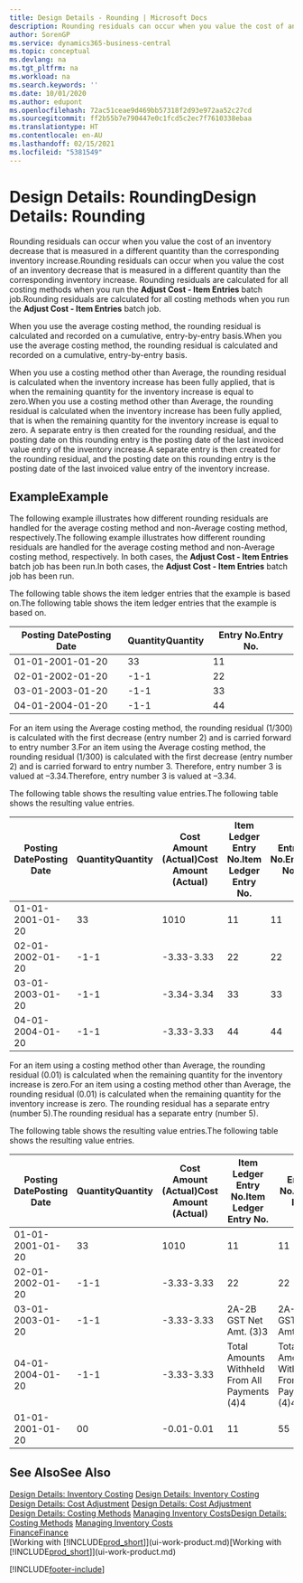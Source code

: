 ```yaml
---
title: Design Details - Rounding | Microsoft Docs
description: Rounding residuals can occur when you value the cost of an inventory decrease that is measured in a different quantity than the corresponding inventory increase. Rounding residuals are calculated for all costing methods when you run the **Adjust Cost - Item Entries** batch job.
author: SorenGP
ms.service: dynamics365-business-central
ms.topic: conceptual
ms.devlang: na
ms.tgt_pltfrm: na
ms.workload: na
ms.search.keywords: ''
ms.date: 10/01/2020
ms.author: edupont
ms.openlocfilehash: 72ac51ceae9d469bb57318f2d93e972aa52c27cd
ms.sourcegitcommit: ff2b55b7e790447e0c1fcd5c2ec7f7610338ebaa
ms.translationtype: HT
ms.contentlocale: en-AU
ms.lasthandoff: 02/15/2021
ms.locfileid: "5381549"
---
```

# <a name="design-details-rounding"></a><span data-ttu-id="a6f0c-104">Design Details: Rounding</span><span class="sxs-lookup"><span data-stu-id="a6f0c-104">Design Details: Rounding</span></span>
<span data-ttu-id="a6f0c-105">Rounding residuals can occur when you value the cost of an inventory decrease that is measured in a different quantity than the corresponding inventory increase.</span><span class="sxs-lookup"><span data-stu-id="a6f0c-105">Rounding residuals can occur when you value the cost of an inventory decrease that is measured in a different quantity than the corresponding inventory increase.</span></span> <span data-ttu-id="a6f0c-106">Rounding residuals are calculated for all costing methods when you run the **Adjust Cost - Item Entries** batch job.</span><span class="sxs-lookup"><span data-stu-id="a6f0c-106">Rounding residuals are calculated for all costing methods when you run the **Adjust Cost - Item Entries** batch job.</span></span>  

 <span data-ttu-id="a6f0c-107">When you use the average costing method, the rounding residual is calculated and recorded on a cumulative, entry-by-entry basis.</span><span class="sxs-lookup"><span data-stu-id="a6f0c-107">When you use the average costing method, the rounding residual is calculated and recorded on a cumulative, entry-by-entry basis.</span></span>  

 <span data-ttu-id="a6f0c-108">When you use a costing method other than Average, the rounding residual is calculated when the inventory increase has been fully applied, that is when the remaining quantity for the inventory increase is equal to zero.</span><span class="sxs-lookup"><span data-stu-id="a6f0c-108">When you use a costing method other than Average, the rounding residual is calculated when the inventory increase has been fully applied, that is when the remaining quantity for the inventory increase is equal to zero.</span></span> <span data-ttu-id="a6f0c-109">A separate entry is then created for the rounding residual, and the posting date on this rounding entry is the posting date of the last invoiced value entry of the inventory increase.</span><span class="sxs-lookup"><span data-stu-id="a6f0c-109">A separate entry is then created for the rounding residual, and the posting date on this rounding entry is the posting date of the last invoiced value entry of the inventory increase.</span></span>  

## <a name="example"></a><span data-ttu-id="a6f0c-110">Example</span><span class="sxs-lookup"><span data-stu-id="a6f0c-110">Example</span></span>  
 <span data-ttu-id="a6f0c-111">The following example illustrates how different rounding residuals are handled for the average costing method and non-Average costing method, respectively.</span><span class="sxs-lookup"><span data-stu-id="a6f0c-111">The following example illustrates how different rounding residuals are handled for the average costing method and non-Average costing method, respectively.</span></span> <span data-ttu-id="a6f0c-112">In both cases, the **Adjust Cost - Item Entries** batch job has been run.</span><span class="sxs-lookup"><span data-stu-id="a6f0c-112">In both cases, the **Adjust Cost - Item Entries** batch job has been run.</span></span>  

 <span data-ttu-id="a6f0c-113">The following table shows the item ledger entries that the example is based on.</span><span class="sxs-lookup"><span data-stu-id="a6f0c-113">The following table shows the item ledger entries that the example is based on.</span></span>  

|<span data-ttu-id="a6f0c-114">Posting Date</span><span class="sxs-lookup"><span data-stu-id="a6f0c-114">Posting Date</span></span>|<span data-ttu-id="a6f0c-115">Quantity</span><span class="sxs-lookup"><span data-stu-id="a6f0c-115">Quantity</span></span>|<span data-ttu-id="a6f0c-116">Entry No.</span><span class="sxs-lookup"><span data-stu-id="a6f0c-116">Entry No.</span></span>|  
|------------------|--------------|---------------|  
|<span data-ttu-id="a6f0c-117">01-01-20</span><span class="sxs-lookup"><span data-stu-id="a6f0c-117">01-01-20</span></span>|<span data-ttu-id="a6f0c-118">3</span><span class="sxs-lookup"><span data-stu-id="a6f0c-118">3</span></span>|<span data-ttu-id="a6f0c-119">1</span><span class="sxs-lookup"><span data-stu-id="a6f0c-119">1</span></span>|  
|<span data-ttu-id="a6f0c-120">02-01-20</span><span class="sxs-lookup"><span data-stu-id="a6f0c-120">02-01-20</span></span>|<span data-ttu-id="a6f0c-121">-1</span><span class="sxs-lookup"><span data-stu-id="a6f0c-121">-1</span></span>|<span data-ttu-id="a6f0c-122">2</span><span class="sxs-lookup"><span data-stu-id="a6f0c-122">2</span></span>|  
|<span data-ttu-id="a6f0c-123">03-01-20</span><span class="sxs-lookup"><span data-stu-id="a6f0c-123">03-01-20</span></span>|<span data-ttu-id="a6f0c-124">-1</span><span class="sxs-lookup"><span data-stu-id="a6f0c-124">-1</span></span>|<span data-ttu-id="a6f0c-125">3</span><span class="sxs-lookup"><span data-stu-id="a6f0c-125">3</span></span>|  
|<span data-ttu-id="a6f0c-126">04-01-20</span><span class="sxs-lookup"><span data-stu-id="a6f0c-126">04-01-20</span></span>|<span data-ttu-id="a6f0c-127">-1</span><span class="sxs-lookup"><span data-stu-id="a6f0c-127">-1</span></span>|<span data-ttu-id="a6f0c-128">4</span><span class="sxs-lookup"><span data-stu-id="a6f0c-128">4</span></span>|  

 <span data-ttu-id="a6f0c-129">For an item using the Average costing method, the rounding residual (1/300) is calculated with the first decrease (entry number 2) and is carried forward to entry number 3.</span><span class="sxs-lookup"><span data-stu-id="a6f0c-129">For an item using the Average costing method, the rounding residual (1/300) is calculated with the first decrease (entry number 2) and is carried forward to entry number 3.</span></span> <span data-ttu-id="a6f0c-130">Therefore, entry number 3 is valued at –3.34.</span><span class="sxs-lookup"><span data-stu-id="a6f0c-130">Therefore, entry number 3 is valued at –3.34.</span></span>  

 <span data-ttu-id="a6f0c-131">The following table shows the resulting value entries.</span><span class="sxs-lookup"><span data-stu-id="a6f0c-131">The following table shows the resulting value entries.</span></span>  

|<span data-ttu-id="a6f0c-132">Posting Date</span><span class="sxs-lookup"><span data-stu-id="a6f0c-132">Posting Date</span></span>|<span data-ttu-id="a6f0c-133">Quantity</span><span class="sxs-lookup"><span data-stu-id="a6f0c-133">Quantity</span></span>|<span data-ttu-id="a6f0c-134">Cost Amount (Actual)</span><span class="sxs-lookup"><span data-stu-id="a6f0c-134">Cost Amount (Actual)</span></span>|<span data-ttu-id="a6f0c-135">Item Ledger Entry No.</span><span class="sxs-lookup"><span data-stu-id="a6f0c-135">Item Ledger Entry No.</span></span>|<span data-ttu-id="a6f0c-136">Entry No.</span><span class="sxs-lookup"><span data-stu-id="a6f0c-136">Entry No.</span></span>|  
|------------------|--------------|----------------------------|---------------------------|---------------|  
|<span data-ttu-id="a6f0c-137">01-01-20</span><span class="sxs-lookup"><span data-stu-id="a6f0c-137">01-01-20</span></span>|<span data-ttu-id="a6f0c-138">3</span><span class="sxs-lookup"><span data-stu-id="a6f0c-138">3</span></span>|<span data-ttu-id="a6f0c-139">10</span><span class="sxs-lookup"><span data-stu-id="a6f0c-139">10</span></span>|<span data-ttu-id="a6f0c-140">1</span><span class="sxs-lookup"><span data-stu-id="a6f0c-140">1</span></span>|<span data-ttu-id="a6f0c-141">1</span><span class="sxs-lookup"><span data-stu-id="a6f0c-141">1</span></span>|  
|<span data-ttu-id="a6f0c-142">02-01-20</span><span class="sxs-lookup"><span data-stu-id="a6f0c-142">02-01-20</span></span>|<span data-ttu-id="a6f0c-143">-1</span><span class="sxs-lookup"><span data-stu-id="a6f0c-143">-1</span></span>|<span data-ttu-id="a6f0c-144">-3.33</span><span class="sxs-lookup"><span data-stu-id="a6f0c-144">-3.33</span></span>|<span data-ttu-id="a6f0c-145">2</span><span class="sxs-lookup"><span data-stu-id="a6f0c-145">2</span></span>|<span data-ttu-id="a6f0c-146">2</span><span class="sxs-lookup"><span data-stu-id="a6f0c-146">2</span></span>|  
|<span data-ttu-id="a6f0c-147">03-01-20</span><span class="sxs-lookup"><span data-stu-id="a6f0c-147">03-01-20</span></span>|<span data-ttu-id="a6f0c-148">-1</span><span class="sxs-lookup"><span data-stu-id="a6f0c-148">-1</span></span>|<span data-ttu-id="a6f0c-149">-3.34</span><span class="sxs-lookup"><span data-stu-id="a6f0c-149">-3.34</span></span>|<span data-ttu-id="a6f0c-150">3</span><span class="sxs-lookup"><span data-stu-id="a6f0c-150">3</span></span>|<span data-ttu-id="a6f0c-151">3</span><span class="sxs-lookup"><span data-stu-id="a6f0c-151">3</span></span>|  
|<span data-ttu-id="a6f0c-152">04-01-20</span><span class="sxs-lookup"><span data-stu-id="a6f0c-152">04-01-20</span></span>|<span data-ttu-id="a6f0c-153">-1</span><span class="sxs-lookup"><span data-stu-id="a6f0c-153">-1</span></span>|<span data-ttu-id="a6f0c-154">-3.33</span><span class="sxs-lookup"><span data-stu-id="a6f0c-154">-3.33</span></span>|<span data-ttu-id="a6f0c-155">4</span><span class="sxs-lookup"><span data-stu-id="a6f0c-155">4</span></span>|<span data-ttu-id="a6f0c-156">4</span><span class="sxs-lookup"><span data-stu-id="a6f0c-156">4</span></span>|  

 <span data-ttu-id="a6f0c-157">For an item using a costing method other than Average, the rounding residual (0.01) is calculated when the remaining quantity for the inventory increase is zero.</span><span class="sxs-lookup"><span data-stu-id="a6f0c-157">For an item using a costing method other than Average, the rounding residual (0.01) is calculated when the remaining quantity for the inventory increase is zero.</span></span> <span data-ttu-id="a6f0c-158">The rounding residual has a separate entry (number 5).</span><span class="sxs-lookup"><span data-stu-id="a6f0c-158">The rounding residual has a separate entry (number 5).</span></span>  

 <span data-ttu-id="a6f0c-159">The following table shows the resulting value entries.</span><span class="sxs-lookup"><span data-stu-id="a6f0c-159">The following table shows the resulting value entries.</span></span>  

|<span data-ttu-id="a6f0c-160">Posting Date</span><span class="sxs-lookup"><span data-stu-id="a6f0c-160">Posting Date</span></span>|<span data-ttu-id="a6f0c-161">Quantity</span><span class="sxs-lookup"><span data-stu-id="a6f0c-161">Quantity</span></span>|<span data-ttu-id="a6f0c-162">Cost Amount (Actual)</span><span class="sxs-lookup"><span data-stu-id="a6f0c-162">Cost Amount (Actual)</span></span>|<span data-ttu-id="a6f0c-163">Item Ledger Entry No.</span><span class="sxs-lookup"><span data-stu-id="a6f0c-163">Item Ledger Entry No.</span></span>|<span data-ttu-id="a6f0c-164">Entry No.</span><span class="sxs-lookup"><span data-stu-id="a6f0c-164">Entry No.</span></span>|  
|------------------|--------------|----------------------------|---------------------------|---------------|  
|<span data-ttu-id="a6f0c-165">01-01-20</span><span class="sxs-lookup"><span data-stu-id="a6f0c-165">01-01-20</span></span>|<span data-ttu-id="a6f0c-166">3</span><span class="sxs-lookup"><span data-stu-id="a6f0c-166">3</span></span>|<span data-ttu-id="a6f0c-167">10</span><span class="sxs-lookup"><span data-stu-id="a6f0c-167">10</span></span>|<span data-ttu-id="a6f0c-168">1</span><span class="sxs-lookup"><span data-stu-id="a6f0c-168">1</span></span>|<span data-ttu-id="a6f0c-169">1</span><span class="sxs-lookup"><span data-stu-id="a6f0c-169">1</span></span>|  
|<span data-ttu-id="a6f0c-170">02-01-20</span><span class="sxs-lookup"><span data-stu-id="a6f0c-170">02-01-20</span></span>|<span data-ttu-id="a6f0c-171">-1</span><span class="sxs-lookup"><span data-stu-id="a6f0c-171">-1</span></span>|<span data-ttu-id="a6f0c-172">-3.33</span><span class="sxs-lookup"><span data-stu-id="a6f0c-172">-3.33</span></span>|<span data-ttu-id="a6f0c-173">2</span><span class="sxs-lookup"><span data-stu-id="a6f0c-173">2</span></span>|<span data-ttu-id="a6f0c-174">2</span><span class="sxs-lookup"><span data-stu-id="a6f0c-174">2</span></span>|  
|<span data-ttu-id="a6f0c-175">03-01-20</span><span class="sxs-lookup"><span data-stu-id="a6f0c-175">03-01-20</span></span>|<span data-ttu-id="a6f0c-176">-1</span><span class="sxs-lookup"><span data-stu-id="a6f0c-176">-1</span></span>|<span data-ttu-id="a6f0c-177">-3.33</span><span class="sxs-lookup"><span data-stu-id="a6f0c-177">-3.33</span></span>|<span data-ttu-id="a6f0c-178">2A-2B GST Net Amt. (3)</span><span class="sxs-lookup"><span data-stu-id="a6f0c-178">3</span></span>|<span data-ttu-id="a6f0c-179">2A-2B GST Net Amt. (3)</span><span class="sxs-lookup"><span data-stu-id="a6f0c-179">3</span></span>|  
|<span data-ttu-id="a6f0c-180">04-01-20</span><span class="sxs-lookup"><span data-stu-id="a6f0c-180">04-01-20</span></span>|<span data-ttu-id="a6f0c-181">-1</span><span class="sxs-lookup"><span data-stu-id="a6f0c-181">-1</span></span>|<span data-ttu-id="a6f0c-182">-3.33</span><span class="sxs-lookup"><span data-stu-id="a6f0c-182">-3.33</span></span>|<span data-ttu-id="a6f0c-183">Total Amounts Withheld From All Payments (4)</span><span class="sxs-lookup"><span data-stu-id="a6f0c-183">4</span></span>|<span data-ttu-id="a6f0c-184">Total Amounts Withheld From All Payments (4)</span><span class="sxs-lookup"><span data-stu-id="a6f0c-184">4</span></span>|  
|<span data-ttu-id="a6f0c-185">01-01-20</span><span class="sxs-lookup"><span data-stu-id="a6f0c-185">01-01-20</span></span>|<span data-ttu-id="a6f0c-186">0</span><span class="sxs-lookup"><span data-stu-id="a6f0c-186">0</span></span>|<span data-ttu-id="a6f0c-187">-0.01</span><span class="sxs-lookup"><span data-stu-id="a6f0c-187">-0.01</span></span>|<span data-ttu-id="a6f0c-188">1</span><span class="sxs-lookup"><span data-stu-id="a6f0c-188">1</span></span>|<span data-ttu-id="a6f0c-189">5</span><span class="sxs-lookup"><span data-stu-id="a6f0c-189">5</span></span>|  

## <a name="see-also"></a><span data-ttu-id="a6f0c-190">See Also</span><span class="sxs-lookup"><span data-stu-id="a6f0c-190">See Also</span></span>  
 <span data-ttu-id="a6f0c-191">[Design Details: Inventory Costing](design-details-inventory-costing.md) </span><span class="sxs-lookup"><span data-stu-id="a6f0c-191">[Design Details: Inventory Costing](design-details-inventory-costing.md) </span></span>  
 <span data-ttu-id="a6f0c-192">[Design Details: Cost Adjustment](design-details-cost-adjustment.md) </span><span class="sxs-lookup"><span data-stu-id="a6f0c-192">[Design Details: Cost Adjustment](design-details-cost-adjustment.md) </span></span>  
 <span data-ttu-id="a6f0c-193">[Design Details: Costing Methods](design-details-costing-methods.md) [Managing Inventory Costs](finance-manage-inventory-costs.md)</span><span class="sxs-lookup"><span data-stu-id="a6f0c-193">[Design Details: Costing Methods](design-details-costing-methods.md) [Managing Inventory Costs](finance-manage-inventory-costs.md)</span></span>  
 [<span data-ttu-id="a6f0c-194">Finance</span><span class="sxs-lookup"><span data-stu-id="a6f0c-194">Finance</span></span>](finance.md)  
 <span data-ttu-id="a6f0c-195">[Working with [!INCLUDE[prod_short](includes/prod_short.md)]](ui-work-product.md)</span><span class="sxs-lookup"><span data-stu-id="a6f0c-195">[Working with [!INCLUDE[prod_short](includes/prod_short.md)]](ui-work-product.md)</span></span>


[!INCLUDE[footer-include](includes/footer-banner.md)]